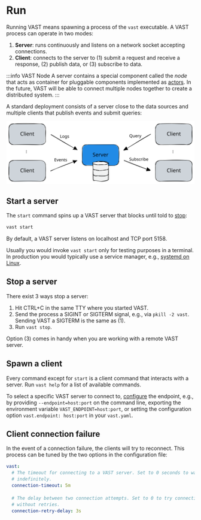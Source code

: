 # Run

Running VAST means spawning a process of the `vast` executable. A VAST process
can operate in two modes:

1. **Server**: runs continuously and listens on a network socket accepting
   connections.
2. **Client**: connects to the server to (1) submit a request and receive a
   response, (2) publish data, or (3) subscribe to data.

:::info VAST Node
A server contains a special component called the *node* that acts as container
for pluggable components implemented as
[actors](/docs/understand/architecture/actor-model). In the future, VAST
will be able to connect multiple nodes together to create a distributed system.
:::

A standard deployment consists of a server close to the data sources and
multiple clients that publish events and submit queries:

![Client & Server](client-server.excalidraw.svg)

## Start a server

The `start` command spins up a VAST server that blocks until told to
[stop](#stop-a-server):

```bash
vast start
```

By default, a VAST server listens on localhost and TCP port 5158.

Usually you would invoke `vast start` only for testing purposes in a terminal.
In production you would typically use a service manager, e.g., [systemd on
Linux](/docs/setup/install/linux#systemd).

## Stop a server

There exist 3 ways stop a server:

1. Hit CTRL+C in the same TTY where you started VAST.
2. Send the process a SIGINT or SIGTERM signal, e.g., via `pkill -2 vast`.
   Sending VAST a SIGTERM is the same as (1).
3. Run `vast stop`.

Option (3) comes in handy when you are working with a remote VAST server.

## Spawn a client

Every command except for `start` is a client command that interacts with a
server. Run `vast help` for a list of available commands.

To select a specific VAST server to connect to,
[configure](/docs/setup/configure) the endpoint, e.g., by providing
`--endpoint=host:port` on the command line, exporting the environment variable
`VAST_ENDPOINT=host:port`, or setting the configuration option
`vast.endpoint: host:port` in your `vast.yaml`.

## Client connection failure

In the event of a connection failure, the clients will try to reconnect.
This process can be tuned by the two options in the configuration file:

```yaml
vast:
  # The timeout for connecting to a VAST server. Set to 0 seconds to wait
  # indefinitely.
  connection-timeout: 5m

  # The delay between two connection attempts. Set to 0 to try connecting
  # without retries.
  connection-retry-delay: 3s
```
